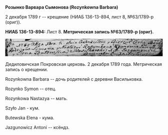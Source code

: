 **Розынко Варвара Сымонова (Rozynkowna Barbara)**

2 декабря 1789 г -- крещение (НИАБ 136-13-894, лист 8, №63/1789-р
(ориг)).

**НИАБ 136-13-894:** Лист 8. **Метрическая запись №63/1789-р (ориг).**

![](./media/0a11e3eef316049be37c1215e43abfc3e1bc4bb9.png)

Дедиловичская Покровская церковь. 2 декабря 1789 года. Метрическая
запись о крещении.

Rozynkowna Barbara -- дочь родителей с деревни Васильковка.

Rozynko Symon -- отец.

Rozynkowa Nastazya -- мать.

Szyło Jan - кум.

Butewska Elena - кума.

Jazgunowicz Antoni -- ксёндз.

